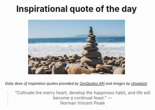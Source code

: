 
<div align="center">

# Inspirational quote of the day

<img src="./data/photo.jpeg" alt="Beautiful nature photo" width="320" height="180">

<sub><i>Daily dose of inspiration quotes provided by [ZenQuotes API](https://zenquotes.io/) and images by [Unsplash](https://unsplash.com/).</i></sub>


<blockquote>&ldquo;Cultivate the merry heart, develop the happiness habit, and life will become a continual feast.&rdquo; &mdash; <footer>Norman Vincent Peale</footer></blockquote>

</div>
